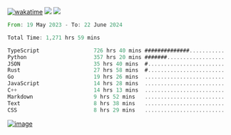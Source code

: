[![wakatime](https://wakatime.com/badge/user/00eead22-fb14-4dd0-ab8a-3625cafbd50d.svg)](https://wakatime.com/@00eead22-fb14-4dd0-ab8a-3625cafbd50d)
![](https://komarev.com/ghpvc/?username=flatypus)
![](https://pixel.flatypus.me/flatypus?type=tracker)
<!--START_SECTION:waka-->

```rust
From: 19 May 2023 - To: 22 June 2024

Total Time: 1,271 hrs 59 mins

TypeScript                 726 hrs 40 mins ##############...........   56.91 %
Python                     357 hrs 20 mins #######..................   27.99 %
JSON                       35 hrs 40 mins  #........................   02.79 %
Rust                       27 hrs 58 mins  #........................   02.19 %
Go                         19 hrs 26 mins  .........................   01.52 %
JavaScript                 14 hrs 28 mins  .........................   01.13 %
C++                        14 hrs 13 mins  .........................   01.11 %
Markdown                   9 hrs 52 mins   .........................   00.77 %
Text                       8 hrs 38 mins   .........................   00.68 %
CSS                        8 hrs 29 mins   .........................   00.66 %
```

<!--END_SECTION:waka-->
[<img alt="image" src="https://github.com/flatypus/flatypus/assets/68029599/0a302dc1-501c-43a0-ae8d-37ec4817f3bd">](https://flatypus.me)

